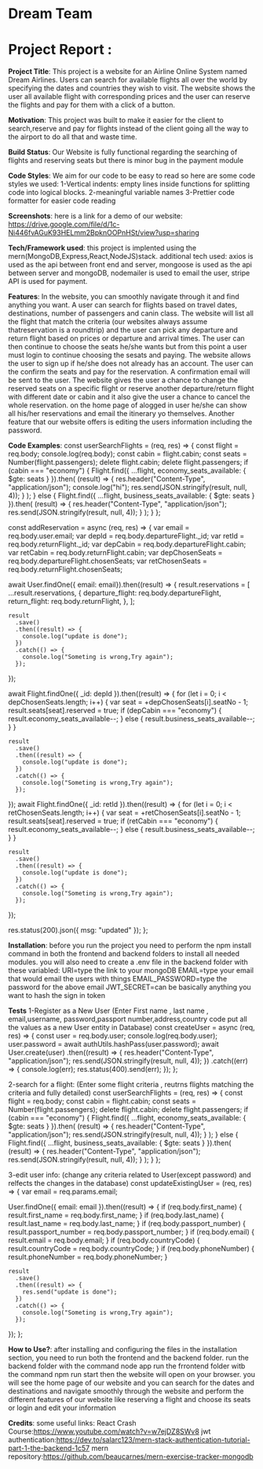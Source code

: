 # Dream Team 

# Project Report :  

**Project Title**:
This project is a website for an Airline Online System named Dream Airlines. Users can search for available flights all over the world by specifying the dates and countries they wish to visit. The website shows the user all available flight with corresponding prices and the user can reserve the flights and pay for them with a click of a button.

**Motivation**:
This project was built to make it easier for the client to search,reserve and pay for flights instead of the client going all the way to the airport
to do all that and waste time. 

**Build Status**:
Our Website is fully functional regarding the searching of flights and reserving seats but there is minor bug in the payment module 


**Code Styles**:
We aim for our code to be easy to read so here are some code styles we used:
1-Vertical indents: empty lines inside functions for splitting code into logical blocks.
2-meaningful variable names
3-Prettier code formatter for easier code reading


**Screenshots**:
here is a link for a demo of our website: https://drive.google.com/file/d/1c-Ni446fvAGuK93HELmm2BpknOOPnHSt/view?usp=sharing


**Tech/Framework used**:
this project is implented using the mern(MongoDB,Express,React,NodeJS)stack.
additional tech used:
axios is used as the api between front end and server,
mongoose is used as the api between server and mongoDB,
nodemailer is used to email the user,
stripe API is used for payment.


**Features**:
In the website, you can smoothly navigate through it and find anything you want. A user can search for flights based on travel dates, destinations, number of passengers and canin class. The website will list all the flight that match the criteria (our websites always assume thatreservation is a roundtrip) and the user can pick any departure and return flight based on prices or departure and arrival times. The user can then continue to choose the seats he/she wants but from this point a user must login to continue choosing the sesats and paying. The website allows the user to sign up if he/she does not already has an account. The user can the confirm the seats and pay for the reservation. A confirmation email will be sent to the user. The website gives the user a chance to change the reserved seats on a specific flight or reserve another departure/return flight with different date or cabin and it also give the user a chance to cancel the whole reservation. on the home page of alogged in user he/she can show all his/her reservations and email the itinerary yo themselves. Another feature that our website offers is editing the users information including the password.
 

**Code Examples**:
const userSearchFlights = (req, res) => {
  const flight = req.body;
  console.log(req.body);
  const cabin = flight.cabin;
  const seats = Number(flight.passengers);
  delete flight.cabin;
  delete flight.passengers;
  if (cabin === "economy") {
    Flight.find({ ...flight, economy_seats_available: { $gte: seats } }).then(
      (result) => {
        res.header("Content-Type", "application/json");
        console.log("hi");
        res.send(JSON.stringify(result, null, 4));
      }
    );
  } else {
    Flight.find({ ...flight, business_seats_available: { $gte: seats } }).then(
      (result) => {
        res.header("Content-Type", "application/json");
        res.send(JSON.stringify(result, null, 4));
      }
    );
  }
};

const addReservation = async (req, res) => {
  var email = req.body.user.email;
  var depId = req.body.departureFlight._id;
  var retId = req.body.returnFlight._id;
  var depCabin = req.body.departureFlight.cabin;
  var retCabin = req.body.returnFlight.cabin;
  var depChosenSeats = req.body.departureFlight.chosenSeats;
  var retChosenSeats = req.body.returnFlight.chosenSeats;

  await User.findOne({ email: email}).then((result) => {
    result.reservations = [
      ...result.reservations,
      {
        departure_flight: req.body.departureFlight,
        return_flight: req.body.returnFlight,
      },
    ];

    result
      .save()
      .then((result) => {
        console.log("update is done");
      })
      .catch(() => {
        console.log("Someting is wrong,Try again");
      });
  });

  await Flight.findOne({ _id: depId }).then((result) => {
    for (let i = 0; i < depChosenSeats.length; i++) {
      var seat = +depChosenSeats[i].seatNo - 1;
      result.seats[seat].reserved = true;
      if (depCabin === "economy") {
        result.economy_seats_available--;
      } else {
        result.business_seats_available--;
      }
    }

    result
      .save()
      .then((result) => {
        console.log("update is done");
      })
      .catch(() => {
        console.log("Someting is wrong,Try again");
      });
  });
  await Flight.findOne({ _id: retId }).then((result) => {
    for (let i = 0; i < retChosenSeats.length; i++) {
      var seat = +retChosenSeats[i].seatNo - 1;
      result.seats[seat].reserved = true;
      if (retCabin === "economy") {
        result.economy_seats_available--;
      } else {
        result.business_seats_available--;
      }
    }

    result
      .save()
      .then((result) => {
        console.log("update is done");
      })
      .catch(() => {
        console.log("Someting is wrong,Try again");
      });
  });

  res.status(200).json({ msg: "updated" });
};


**Installation**:
before you run the project you need to perform the npm install command in both the frontend and backend folders to install all needed modules.
you will also need to create a .env file in the backend folder  with these variabled:
URI=type the link to your mongoDB
EMAIL=type your email that would email the users with things
EMAIL_PASSWORD=type the password for the above email
JWT_SECRET=can be basically anything you want to hash the sign in token


**Tests**
1-Register as a New User
(Enter First name , last name , email,username, password,passport number,address,country code put all the values as a new User entity in Database)
const createUser = async (req, res) => {
  const user = req.body.user;
  console.log(req.body.user);
  user.password = await authUtils.hashPass(user.password);
  await User.create(user)
    .then((result) => {
      res.header("Content-Type", "application/json");
      res.send(JSON.stringify(result, null, 4));
    })
    .catch((err) => {
      console.log(err);
      res.status(400).send(err);
    });
};

2-search for a flight:
(Enter some flight criteria , reutrns flights matching the criteria and fully detailed)
const userSearchFlights = (req, res) => {
  const flight = req.body;
  const cabin = flight.cabin;
  const seats = Number(flight.passengers);
  delete flight.cabin;
  delete flight.passengers;
  if (cabin === "economy") {
    Flight.find({ ...flight, economy_seats_available: { $gte: seats } }).then(
      (result) => {
        res.header("Content-Type", "application/json");
        res.send(JSON.stringify(result, null, 4));
      }
    );
  } else {
    Flight.find({ ...flight, business_seats_available: { $gte: seats } }).then(
      (result) => {
        res.header("Content-Type", "application/json");
        res.send(JSON.stringify(result, null, 4));
      }
    );
  }
};

3-edit user info:
(change any criteria related to User(except password) and relfects the changes in the database)
const updateExistingUser = (req, res) => {
  var email = req.params.email;

  User.findOne({ email: email }).then((result) => {
    if (req.body.first_name) {
      result.first_name = req.body.first_name;
    }
    if (req.body.last_name) {
      result.last_name = req.body.last_name;
    }
    if (req.body.passport_number) {
      result.passport_number = req.body.passport_number;
    }
    if (req.body.email) {
      result.email = req.body.email;
    }
    if (req.body.countryCode) {
      result.countryCode = req.body.countryCode;
    }
    if (req.body.phoneNumber) {
      result.phoneNumber = req.body.phoneNumber;
    }

    result
      .save()
      .then((result) => {
        res.send("update is done");
      })
      .catch(() => {
        console.log("Someting is wrong,Try again");
      });
  });
};




**How to Use?**:
after installing and configuring the files in the installation section, you need to run both the frontend and the backend folder.
run the backend folder with the command node app
run the frrontend folder witb the command npm run start
then the website will open on your browser. you will see the home page of our website and you can search for the dates and destinations and navigate smoothly through the website and perform the different features of our website like reserving a flight and choose its seats or login and edit your information


**Credits**:
some useful links:
React Crash Course:https://www.youtube.com/watch?v=w7ejDZ8SWv8
jwt authentication:https://dev.to/salarc123/mern-stack-authentication-tutorial-part-1-the-backend-1c57
mern repository:https://github.com/beaucarnes/mern-exercise-tracker-mongodb





 










































 